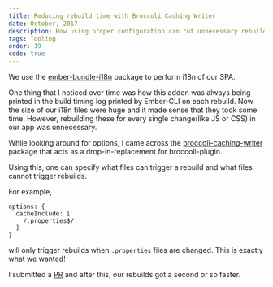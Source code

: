 ```yaml
---
title: Reducing rebuild time with Broccoli Caching Writer
date: October, 2017
description: How using proper configuration can cut unnecessary rebuild time
tags: Tooling
order: 19
code: true
---
```


We use the [ember-bundle-i18n](https://github.com/pragatheeswarans/ember-bundle-i18n) package to perform i18n of our SPA.

One thing that I noticed over time was how this addon was always being printed in the build timing log printed by Ember-CLI on each rebuild. Now the size of our i18n files were huge and it made sense that they took some time. However, rebuilding these for every single change(like JS or CSS) in our app was unnecessary.

While looking around for options, I came across the [broccoli-caching-writer](https://github.com/ember-cli/broccoli-caching-writer) package that acts as a drop-in-replacement for broccoli-plugin.

Using this, one can specify what files can trigger a rebuild and what files cannot trigger rebuilds.

For example,

```
options: {
  cacheInclude: [
    /.properties$/
  ]
}
```

will only trigger rebuilds when `.properties` files are changed. This is exactly what we wanted!

I submitted a [PR](https://github.com/pragatheeswarans/ember-bundle-i18n/pull/93) and after this, our rebuilds got a second or so faster.
